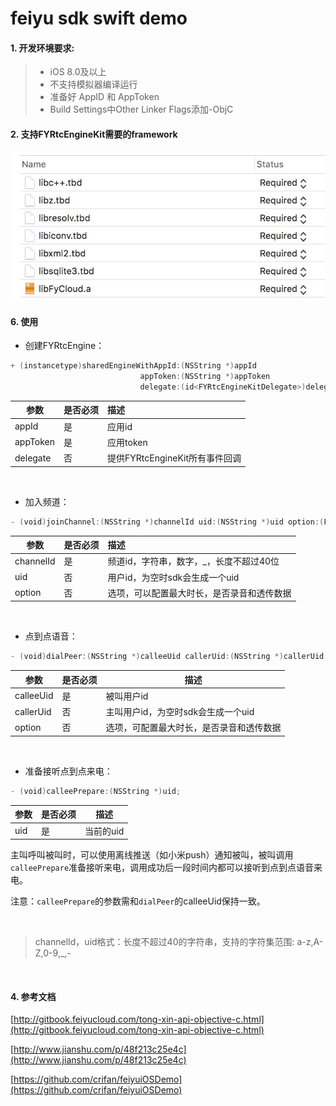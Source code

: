 # feiyu sdk swift demo

#### 1. 开发环境要求:

> * iOS 8.0及以上
> * 不支持模拟器编译运行
> * 准备好 AppID 和 AppToken
> * Build Settings中Other Linker Flags添加-ObjC


#### 2. 支持FYRtcEngineKit需要的framework
![github](https://github.com/FeiyuCloud/objc-sdk-demo/blob/master/img/linked_frameworks_libs.png "github")


#### 6. 使用

- 创建FYRtcEngine：

```swift
+ (instancetype)sharedEngineWithAppId:(NSString *)appId
                             appToken:(NSString *)appToken
                             delegate:(id<FYRtcEngineKitDelegate>)delegate;
```

| 参数 | 是否必须 | 描述 |
| ---- | :---- | :---- |
| appId | 是 | 应用id |
| appToken | 是 | 应用token |
| delegate | 否 | 提供FYRtcEngineKit所有事件回调 |

<br/>

- 加入频道：

```swift
- (void)joinChannel:(NSString *)channelId uid:(NSString *)uid option:(FYOptionData *)option;
```

| 参数 | 是否必须 | 描述 |
| ---- | :---- | :---- |
| channelId | 是 | 频道id，字符串，数字，\_，长度不超过40位 |
| uid | 否 | 用户id，为空时sdk会生成一个uid |
| option | 否 | 选项，可以配置最大时长，是否录音和透传数据 |

<br/>

- 点到点语音：

```swift
- (void)dialPeer:(NSString *)calleeUid callerUid:(NSString *)callerUid option:(FYOptionData *)option;
```

| 参数 | 是否必须 | 描述 |
| --- | --- | --- |
| calleeUid | 是 | 被叫用户id |
| callerUid | 否 | 主叫用户id，为空时sdk会生成一个uid |
| option | 否 | 选项，可配置最大时长，是否录音和透传数据 |

<br/>

- 准备接听点到点来电：

```swift
- (void)calleePrepare:(NSString *)uid;
```
| 参数 | 是否必须 | 描述 |
| --- | --- | --- |
| uid | 是 | 当前的uid |

主叫呼叫被叫时，可以使用离线推送（如小米push）通知被叫，被叫调用`calleePrepare`准备接听来电，调用成功后一段时间内都可以接听到点到点语音来电。

注意：`calleePrepare`的参数需和`dialPeer`的calleeUid保持一致。

<br/>

> channelId，uid格式：长度不超过40的字符串，支持的字符集范围: a-z,A-Z,0-9,_,-


<br/>

#### 4. 参考文档
[http://gitbook.feiyucloud.com/tong-xin-api-objective-c.html](http://gitbook.feiyucloud.com/tong-xin-api-objective-c.html)

[http://www.jianshu.com/p/48f213c25e4c](http://www.jianshu.com/p/48f213c25e4c)

[https://github.com/crifan/feiyuiOSDemo](https://github.com/crifan/feiyuiOSDemo)


<br/>
